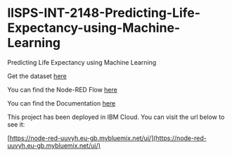 # llSPS-INT-2148-Predicting-Life-Expectancy-using-Machine-Learning
Predicting Life Expectancy using Machine Learning

Get the dataset [here](Dataset)

You can find the Node-RED Flow [here](Node-RED-Flows)

You can find the Documentation [here](Documentation)

This project has been deployed in IBM Cloud. You can visit the url below to see it:

[https://node-red-uuvyh.eu-gb.mybluemix.net/ui/](https://node-red-uuvyh.eu-gb.mybluemix.net/ui/)
